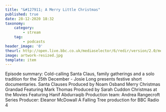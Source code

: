 ```yaml
---
title: "&#127911; A Merry Little Christmas"
published: true
date: 28-12-2020 18:32
taxonomy:
    category:
        - stream
    tag:
        - podcasts
header_image: '0'
theurl: http://open.live.bbc.co.uk/mediaselector/6/redir/version/2.0/mediaset/audio-nondrm-download/proto/http/vpid/p0922dqm.mp3
image: artwork-resized.jpg
template: item
--- 
```

Episode summary: Cold-calling Santa Claus, family gatherings and a solo tradition for the 25th December - Josie Long presents festive short documentaries. Santa Clauses Produced by Noam Osband Merry Christmas Grandad Featuring Mark Thomas Produced by Sarah Cuddon Christmas at the Movies Featuring Hanif Abdurraqib Production team: Andrea Rangecroft Series Producer: Eleanor McDowall A Falling Tree production for BBC Radio 4

